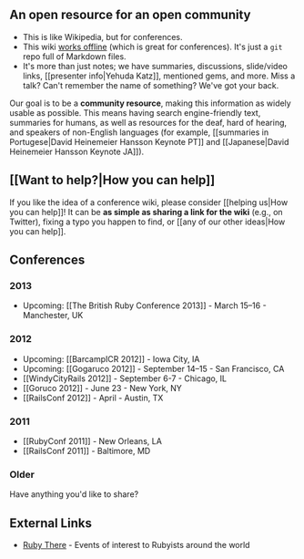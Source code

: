## An open resource for an open community

* This is like Wikipedia, but for conferences.
* This wiki [works offline](https://github.com/newhavenrb/conferences/wiki/_access) (which is great for conferences).  It's just a `git` repo full of Markdown files.
* It's more than just notes; we have summaries, discussions, slide/video links, [[presenter info|Yehuda Katz]], mentioned gems, and more.  Miss a talk?  Can't remember the name of something?  We've got your back.

Our goal is to be a **community resource**, making this information as widely usable as possible.  This means having search engine-friendly text, summaries for humans, as well as resources for the deaf, hard of hearing, and speakers of non-English languages (for example, [[summaries in Portugese|David Heinemeier Hansson Keynote PT]] and [[Japanese|David Heinemeier Hansson Keynote JA]]).

## [[Want to help?|How you can help]]

If you like the idea of a conference wiki, please consider [[helping us|How you can help]]!  It can be **as simple as sharing a link for the wiki** (e.g., on Twitter), fixing a typo you happen to find, or [[any of our other ideas|How you can help]].

## Conferences

### 2013

* Upcoming: [[The British Ruby Conference 2013]] - March 15–16 - Manchester, UK

### 2012

* Upcoming: [[BarcampICR 2012]] - Iowa City, IA
* Upcoming: [[Gogaruco 2012]] - September 14–15 - San Francisco, CA
* [[WindyCityRails 2012]] - September 6-7 - Chicago, IL
* [[Goruco 2012]] - June 23 - New York, NY
* [[RailsConf 2012]] - April - Austin, TX

### 2011

* [[RubyConf 2011]] - New Orleans, LA
* [[RailsConf 2011]] - Baltimore, MD

### Older

Have anything you'd like to share?

## External Links

* [Ruby There](http://rubythere.com/) - Events of interest to Rubyists around the world
